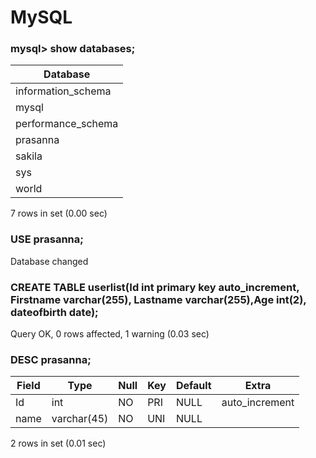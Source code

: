 # MySQL
### mysql> show databases;
| Database           |
|--------------------|
| information_schema |
| mysql              |
| performance_schema |
| prasanna           |
| sakila             |
| sys                |
| world              |

7 rows in set (0.00 sec)

### USE prasanna;
Database changed

### CREATE TABLE userlist(Id int primary key auto_increment, Firstname varchar(255), Lastname varchar(255),Age int(2), dateofbirth date);
Query OK, 0 rows affected, 1 warning (0.03 sec)

### DESC prasanna;
| Field | Type        | Null | Key | Default | Extra          |
|-------|-------------|------|-----|---------|----------------|
| Id    | int         | NO   | PRI | NULL    | auto_increment |
| name  | varchar(45) | NO   | UNI | NULL    |                |

2 rows in set (0.01 sec)
